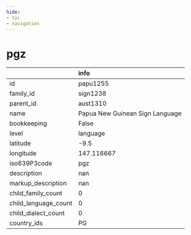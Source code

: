 ```yaml
---
hide:
- toc
- navigation
---
```

# pgz
|                      | info                            |
|:---------------------|:--------------------------------|
| id                   | papu1255                        |
| family_id            | sign1238                        |
| parent_id            | aust1310                        |
| name                 | Papua New Guinean Sign Language |
| bookkeeping          | False                           |
| level                | language                        |
| latitude             | -9.5                            |
| longitude            | 147.116667                      |
| iso639P3code         | pgz                             |
| description          | nan                             |
| markup_description   | nan                             |
| child_family_count   | 0                               |
| child_language_count | 0                               |
| child_dialect_count  | 0                               |
| country_ids          | PG                              |